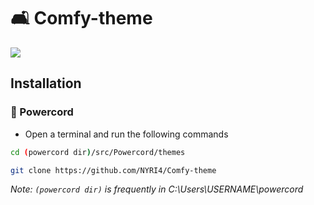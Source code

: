 # 🛋️ Comfy-theme
<img src="https://i.ibb.co/hCcJPMj/comfy.png">

## Installation
### 🔌 Powercord
* Open a terminal and run the following commands
```sh
cd (powercord dir)/src/Powercord/themes

git clone https://github.com/NYRI4/Comfy-theme
```
*Note: `(powercord dir)` is frequently in C:\Users\USERNAME\powercord*

